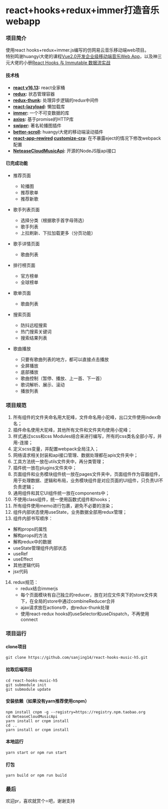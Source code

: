 # react+hooks+redux+immer打造音乐webapp

### 项目简介
使用react hooks+redux+immer.js编写的仿网易云音乐移动端web项目。  
特别鸣谢huangyi大佬的课程[Vue2.0开发企业级移动端音乐Web App](https://coding.imooc.com/learn/list/107.html)，以及神三元大佬的小册[React Hooks 与 Immutable 数据流实战](https://juejin.im/book/6844733816460804104)

#### 技术栈
- **[react v16.13](https://github.com/facebook/react):**  react全家桶
- **[redux](https://github.com/reduxjs/redux):**  状态管理容器
- **[redux-thunk](https://github.com/reduxjs/redux-thunk):**  处理异步逻辑的redux中间件
- **[react-lazyload](https://github.com/twobin/react-lazyload):**  懒加载库 
- **[immer](https://github.com/immerjs/immer):**  一个不可变数据的库 
- **[axios](https://github.com/axios/axios):**  基于promise的HTTP库
- **[swiper](https://github.com/nolimits4web/swiper):** 著名轮播图插件 
- **[better-scroll](https://github.com/ustbhuangyi/better-scroll):**  huangyi大佬的移动端滚动插件
- **[react-app-rewired](https://github.com/timarney/react-app-rewired)  [customize-cra](https://github.com/arackaf/customize-cra):**  在不暴露eject的情况下修改webpack配置 
- **[NeteaseCloudMusicApi](https://github.com/Binaryify/NeteaseCloudMusicApi):**  开源的NodeJS版api接口  

#### 已完成功能
  - 推荐页面
    - 轮播图
    - 推荐歌单
    - 推荐新歌

  - 歌手列表页面
    - 选择分类（根据歌手首字母筛选）
    - 歌手列表
    - 上拉刷新、下拉加载更多（分页功能）

  - 歌手详情页面
    - 歌曲列表

  - 排行榜页面
    - 官方榜单
    - 全球榜单

  - 歌单页面
    - 歌曲列表

  - 搜索页面
    - 防抖远程搜索
    - 热门搜索关键词
    - 搜索结果列表

  - 歌曲播放
    - 只要有歌曲列表的地方，都可以直接点击播放
    - 全屏播放
    - 底部播放
    - 歌曲控制（暂停、播放、上一首、下一首）
    - 歌词解析、展示、滚动
    - 播放列表
    
### 项目规范
1. 所有组件的文件夹命名用大驼峰，文件命名用小驼峰，出口文件使用index命名；
2. 插件命名使用大驼峰，其他所有文件和文件夹均使用小驼峰；
3. 样式通过scss和css Modules结合来进行编写，所有的css类名全部小写，并用-连接；
4. 定义scss变量，并配置webpack全局注入；
5. 网络请求相关封装和api接口管理、数据处理都在apis文件夹中；
6. 工具方法统一放在utils文件夹中，再分类管理；
7. 插件统一放在plugins文件夹中；
8. 页面组件和业务模块组件统一放在pages文件夹中，页面组件作为容器组件，用于处理数据、逻辑和布局，业务模块组件是对应页面的UI组件，只负责UI不负责逻辑；
9. 通用组件和其它UI组件统一放在components中；
10. 不使用class组件，统一使用函数式组件和hooks；  
11. 所有组件使用memo进行包裹，避免不必要的渲染；
12. 组件内部状态使用useState，业务数据全部用redux管理；  
13. 组件内部书写顺序：
   - 解构props的属性
   - 解构props的方法
   - 解构redux中的数据
   - useState管理组件内部状态
   - useRef
   - useEffect
   - 其他逻辑代码
   - jsx代码
14. redux规范：
    - redux结合immerjs
    - 每个页面模块有自己独立的reducer，放在对应文件夹下的store文件夹下，在全局的store中通过combineReducer合并
    - ajax请求放在actions中，由redux-thunk处理
    - 使用react-redux hooks的useSelector和useDispatch，不再使用connect
    
### 项目运行
#### clone项目
```
git clone https://github.com/sanjing14/react-hooks-music-h5.git
```
#### 拉取后端项目
```
cd react-hooks-music-h5
git submodule init
git submodule update
```
#### 安装依赖（如果没有yarn推荐使用cnpm）
```
npm install cnpm -g --registry=https://registry.npm.taobao.org
cd NeteaseCloudMusicApi
yarn install or cnpm install
cd ..
yarn install or cnpm install
```

#### 本地运行
```
yarn start or npm run start
```
#### 打包
```
yarn build or npm run build
```

### 最后
欢迎pr，喜欢就赏个⭐吧，谢谢支持
